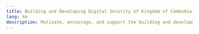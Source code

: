 ```yaml
---
title: Building and Developing Digital Security of Kingdom of Cambodia
lang: km
description: Motivate, encourage, and support the building and development of digital security from every aspect.
---
```

